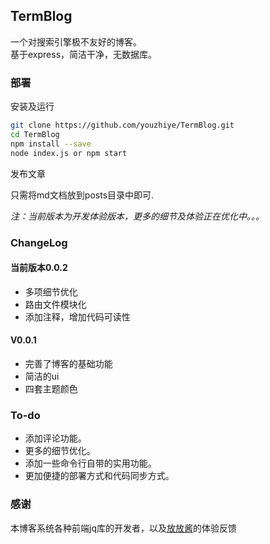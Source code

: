 ## TermBlog

一个对搜索引擎极不友好的博客。  
基于express，简洁干净，无数据库。  

### 部署

安装及运行

```bash
git clone https://github.com/youzhiye/TermBlog.git
cd TermBlog
npm install --save 
node index.js or npm start
```  

发布文章

只需将md文档放到posts目录中即可.

*注：当前版本为开发体验版本，更多的细节及体验正在优化中。。。*  
### ChangeLog

#### 当前版本0.0.2  

* 多项细节优化  
* 路由文件模块化  
* 添加注释，增加代码可读性

#### V0.0.1  

* 完善了博客的基础功能    
* 简洁的ui  
* 四套主题颜色  

### To-do  

* 添加评论功能。  
* 更多的细节优化。 
* 添加一些命令行自带的实用功能。  
* 更加便捷的部署方式和代码同步方式。 

### 感谢  
本博客系统各种前端jq库的开发者，以及[放放酱](https://godeep.pro)的体验反馈
